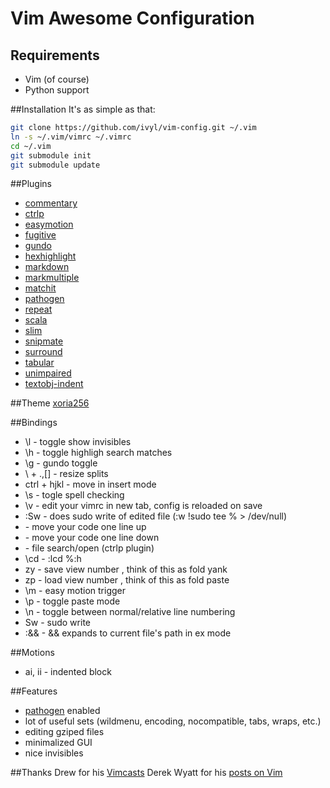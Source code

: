 # Vim Awesome Configuration

## Requirements
* Vim (of course)
* Python support

##Installation
It's as simple as that:

```bash
git clone https://github.com/ivyl/vim-config.git ~/.vim
ln -s ~/.vim/vimrc ~/.vimrc
cd ~/.vim
git submodule init
git submodule update
```

##Plugins
* [commentary](https://github.com/tpope/vim-commentary)
* [ctrlp](https://github.com/kien/ctrlp.vim)
* [easymotion](https://github.com/Lokaltog/vim-easymotion)
* [fugitive](https://github.com/tpope/vim-fugitive)
* [gundo](https://github.com/sjl/gundo.vim)
* [hexhighlight](http://www.vim.org/scripts/script.php?script_id=2937)
* [markdown](https://github.com/tpope/vim-markdown)
* [markmultiple](https://github.com/adinapoli/vim-markmultiple)
* [matchit](http://www.vim.org/scripts/script.php?script_id=39)
* [pathogen](https://github.com/tpope/vim-pathogen)
* [repeat](https://github.com/tpope/vim-repeat)
* [scala](https://github.com/derekwyatt/vim-scala)
* [slim](https://github.com/bbommarito/vim-slim)
* [snipmate](https://github.com/garbas/vim-snipmate)
* [surround](https://github.com/tpope/vim-surround)
* [tabular](https://github.com/godlygeek/tabular)
* [unimpaired](https://github.com/tpope/vim-unimpaired)
* [textobj-indent](https://github.com/kana/vim-textobj-indent)

##Theme
[xoria256](http://www.vim.org/scripts/script.php?script_id=2140)

##Bindings
* \l - toggle show invisibles
* \h - toggle highligh search matches
* \g - gundo toggle
* \ + \.,\[\] - resize splits
* ctrl + hjkl - move in insert mode
* \s - togle spell checking
* \v - edit your vimrc in new tab, config is reloaded on save
* :Sw - does sudo write of edited file (:w !sudo tee % > /dev/null)
* <C-k> - move your code one line up
* <C-j> - move your code one line down
* <C-p> - file search/open (ctrlp plugin)
* \cd - :lcd %:h
* <nr>zy - save view number <nr>, think of this as fold yank
* <nr>zp - load view number <nr>, think of this as fold paste
* \m<move> - easy motion trigger
* \p - toggle paste mode
* \n - toggle between normal/relative line numbering
* Sw - sudo write
* :&& - && expands to current file's path in ex mode

##Motions
* ai, ii - indented block

##Features
* [pathogen](https://github.com/tpope/vim-pathogen) enabled
* lot of useful sets (wildmenu, encoding, nocompatible, tabs, wraps, etc.)
* editing gziped files
* minimalized GUI
* nice invisibles

##Thanks
Drew for his [Vimcasts](http://vimcasts.org/)
Derek Wyatt for his [posts on Vim](http://www.derekwyatt.org/vim/)
